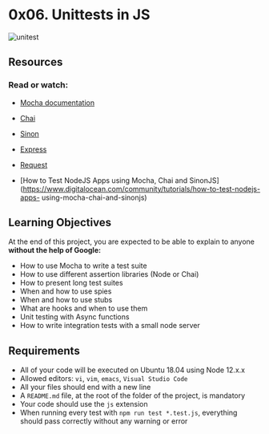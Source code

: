 # 0x06. Unittests in JS
![unitest](https://camo.githubusercontent.com/06ec4f6b9ac7b7aef2ffdb4c865cad5946f2cb6b1198cd2733cb874b08602758/68747470733a2f2f737461746963312e736d617274626561722e636f2f63726f737362726f7773657274657374696e672f6d656469612f626c6f672f6362742d626c6f672d6a6176617363726970742d6672616d65776f726b732d332e706e67)
## Resources
### Read or watch:

+ [Mocha documentation](https://mochajs.org/)

+ [Chai](https://www.chaijs.com/api/)

+ [Sinon](https://sinonjs.org/releases/v7.5.0/)

+ [Express](https://expressjs.com/en/guide/routing.html)

+ [Request](https://www.npmjs.com/package/request)

+ [How to Test NodeJS Apps using Mocha, Chai and SinonJS](https://www.digitalocean.com/community/tutorials/how-to-test-nodejs-apps- 
  using-mocha-chai-and-sinonjs)

## Learning Objectives
At the end of this project, you are expected to be able to explain to anyone **without the help of Google:**

+ How to use Mocha to write a test suite
+ How to use different assertion libraries (Node or Chai)
+ How to present long test suites
+ When and how to use spies
+ When and how to use stubs
+ What are hooks and when to use them
+ Unit testing with Async functions
+ How to write integration tests with a small node server

## Requirements
+ All of your code will be executed on Ubuntu 18.04 using Node 12.x.x
+ Allowed editors: `vi`, `vim`, `emacs`, `Visual Studio Code`
+ All your files should end with a new line
+ A `README.md` file, at the root of the folder of the project, is mandatory
+ Your code should use the `js` extension
+ When running every test with `npm run test *.test.js`, everything should pass correctly without any warning or error
